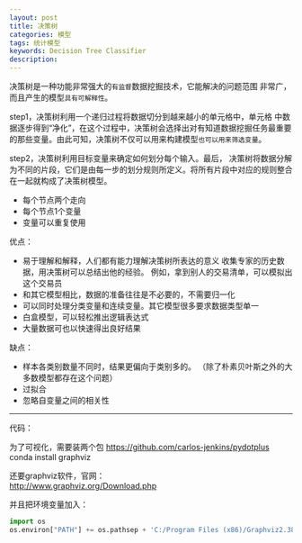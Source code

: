 ```yaml
---
layout: post
title: 决策树
categories: 模型
tags: 统计模型
keywords: Decision Tree Classifier
description:
---
```

决策树是一种功能非常强大的`有监督`数据挖掘技术，它能解决的问题范围
非常广，而且产生的模型`具有可解释性`。

step1，决策树利用一个递归过程将数据切分到越来越小的单元格中，单元格
中数据逐步得到“净化”，在这个过程中，决策树会选择出对有知道数据挖掘任务最重要的那些变量。由此可知，决策树不仅可以用来构建模型`也可以用来筛选变量`。

step2，决策树利用目标变量来确定如何划分每个输入。最后，
决策树将数据分解为不同的片段，它们是由每一步的划分规则所定义。将所有片段中对应的规则整合在一起就构成了决策树模型。


- 每个节点两个走向
- 每个节点1个变量
- 变量可以重复使用


优点：  
- 易于理解和解释，人们都有能力理解决策树所表达的意义
收集专家的历史数据，用决策树可以总结出他的经验。
例如，拿到别人的交易清单，可以模拟出这个交易员
- 和其它模型相比，数据的准备往往是不必要的，不需要归一化
- 可以同时处理分类变量和连续变量。其它模型很多要求数据类型单一
- 白盒模型，可以轻松推出逻辑表达式
- 大量数据可也以快速得出良好结果  

缺点：  
- 样本各类别数量不同时，结果更偏向于类别多的。
（除了朴素贝叶斯之外的大多数模型都存在这个问题）
- 过拟合
- 忽略自变量之间的相关性





---

代码：

为了可视化，需要装两个包
https://github.com/carlos-jenkins/pydotplus
conda install graphviz

还要graphviz软件，官网：  
http://www.graphviz.org/Download.php

并且把环境变量加入：
```py
import os
os.environ["PATH"] += os.pathsep + 'C:/Program Files (x86)/Graphviz2.38/bin/'
```

